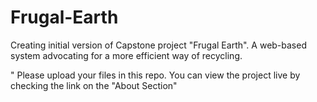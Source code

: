 # Frugal-Earth

Creating initial version of Capstone project "Frugal Earth". A web-based system advocating for a more efficient way of recycling.

"
Please upload your files in this repo. You can view the project live by checking the link on the "About Section"
